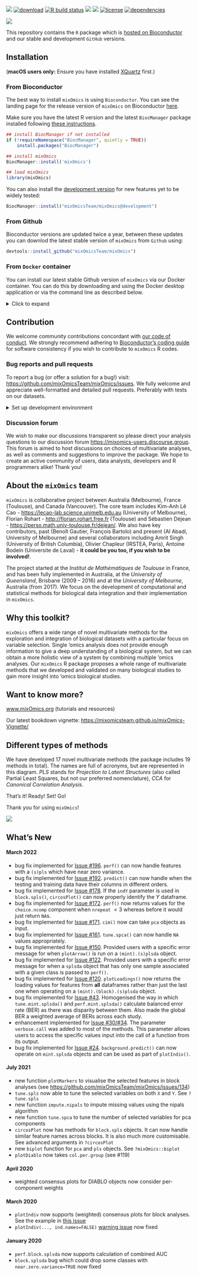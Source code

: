 
<!-- PLEASE DO NOT EDIT ./README.md BY HAND, EDIT ./inst/README.Rmd AND RENDER TO CREATE ./README.md -->

[![](https://img.shields.io/badge/release%20version-6.28.0-green.svg)](https://www.bioconductor.org/packages/mixOmics)
[![download](http://www.bioconductor.org/shields/downloads/release/mixOmics.svg)](https://bioconductor.org/packages/stats/bioc/mixOmics)
[![R build
status](https://github.com/mixOmicsteam/mixOmics/workflows/R-CMD-check.yml/badge.svg)](https://github.com/mixOmicsteam/mixOmics/actions)
[![](https://img.shields.io/github/last-commit/mixOmicsTeam/mixOmics.svg)](https://github.com/mixOmicsTeam/mixOmics/commits/master)
[![](https://codecov.io/gh/mixOmicsTeam/mixOmics/branch/master/graph/badge.svg)](https://app.codecov.io/gh/mixOmicsTeam/mixOmics)
[![license](https://img.shields.io/badge/license-GPL%20(%3E=%202)-lightgrey.svg)](https://choosealicense.com/)
[![dependencies](http://bioconductor.org/shields/dependencies/release/mixOmics.svg)](http://bioconductor.org/packages/release/bioc/html/mixOmics.html#since)

![](http://mixomics.org/wp-content/uploads/2019/07/MixOmics-Logo-1.png)

This repository contains the `R` package which is [hosted on
Bioconductor](http://bioconductor.org/packages/release/bioc/html/mixOmics.html)
and our stable and development `GitHub` versions.

## Installation

(**macOS users only:** Ensure you have installed
[XQuartz](https://www.xquartz.org/) first.)

### From Bioconductor

The best way to install `mixOmics` is using `Bioconductor`. You can see
the landing page for the release version of `mixOmics` on Bioconductor
[here](https://bioconductor.org/packages/release/bioc/html/mixOmics.html).

Make sure you have the latest R version and the latest `BiocManager`
package installed following [these
instructions](https://www.bioconductor.org/install/).

``` r
## install BiocManager if not installed
if (!requireNamespace("BiocManager", quietly = TRUE))
    install.packages("BiocManager")

## install mixOmics
BiocManager::install('mixOmics')

## load mixOmics
library(mixOmics) 
```

You can also install the [development
version](https://github.com/mixOmicsTeam/mixOmics/tree/development) for
new features yet to be widely tested:

``` r
BiocManager::install("mixOmicsTeam/mixOmics@development")
```

### From Github

Bioconductor versions are updated twice a year, between these updates
you can downlod the latest stable version of `mixOmics` from `Github`
using:

``` r
devtools::install_github("mixOmicsTeam/mixOmics")
```

### From `Docker` container

You can install our latest stable Github version of `mixOmics` via our
Docker container. You can do this by downloading and using the Docker
desktop application or via the command line as described below.

<details>
<summary>
Click to expand
</summary>

**Note: this requires root privileges**

1)  Install Docker following instructions at
    <https://docs.docker.com/docker-for-mac/install/>

**if your OS is not compatible with the latest version** download an
older version of Docker from the following link:

- MacOS: <https://docs.docker.com/docker-for-mac/release-notes/>
- Windows: <https://docs.docker.com/docker-for-windows/release-notes/>

Then open your system’s command line interface (e.g. Terminal for MacOS
and Command Promot for Windows) for the following steps.

**MacOS users only:** you will need to launch Docker Desktop to activate
your root privileges before running any docker commands from the command
line.

2)  Pull mixOmics container

``` bash
docker pull mixomicsteam/mixomics
```

3)  Ensure it is installed

The following command lists the running images:

``` bash
docker images
```

This lists the installed images. The output should be something similar
to the following:

    $ docker images 
      > REPOSITORY                       TAG       IMAGE ID       CREATED         SIZE
      > mixomicsteam/mixomics            latest    e755393ac247   2 weeks ago     4.38GB

4)  Activate the container

Running the following command activates the container. You must change
`your_password` to a custom password of your own. You can also customise
ports (8787:8787) if desired/necessary. see
<https://docs.docker.com/config/containers/container-networking/> for
details.

``` bash
docker run -e PASSWORD=your_password --rm -p 8787:8787 mixomicsteam/mixomics
```

5)  Run

In your web browser, go to `http://localhost:8787/` (change port if
necessary) and login with the following credentials:

*username*: rstudio  
*password*: (your_password set in step 4)

6)  Inspect/stop

The following command lists the running containers:

``` bash
sudo docker ps
```

The output should be something similar to the following:

``` bash
$ sudo docker ps
  > CONTAINER ID   IMAGE                   COMMAND   CREATED         STATUS         PORTS                    NAMES
  > f14b0bc28326   mixomicsteam/mixomics   "/init"   7 minutes ago   Up 7 minutes   0.0.0.0:8787->8787/tcp   compassionate_mestorf
```

The listed image ID can then be used to stop the container (here
`f14b0bc28326`)

``` bash
docker stop f14b0bc28326
```

</details>

## Contribution

We welcome community contributions concordant with [our code of
conduct](https://github.com/mixOmicsTeam/mixOmics/blob/master/CODE_OF_CONDUCT.md).
We strongly recommend adhering to [Bioconductor’s coding
guide](https://bioconductor.org/developers/how-to/coding-style/) for
software consistency if you wish to contribute to `mixOmics` R codes.

### Bug reports and pull requests

To report a bug (or offer a solution for a bug!) visit:
<https://github.com/mixOmicsTeam/mixOmics/issues>. We fully welcome and
appreciate well-formatted and detailed pull requests. Preferably with
tests on our datasets.

<details>
<summary>
Set up development environment
</summary>

- Install the latest version of R
- Install RStudio
- Clone this repo, checkout master branch, pull origin and then run:

``` r
install.packages("renv", Ncpus=4)
install.packages("devtools", Ncpus=4)

# restore the renv environment
renv::restore()

# or to initialise renv
# renv::init(bioconductor = TRUE)

# update the renv environment if needed
# renv::snapshot()

# test installation
devtools::install()
devtools::test()

# complete package check (takes a while)
devtools::check()
```

</details>

### Discussion forum

We wish to make our discussions transparent so please direct your
analysis questions to our discussion forum
<https://mixomics-users.discourse.group>. This forum is aimed to host
discussions on choices of multivariate analyses, as well as comments and
suggestions to improve the package. We hope to create an active
community of users, data analysts, developers and R programmers alike!
Thank you!

## About the `mixOmics` team

`mixOmics` is collaborative project between Australia (Melbourne),
France (Toulouse), and Canada (Vancouver). The core team includes
Kim-Anh Lê Cao - <https://lecao-lab.science.unimelb.edu.au> (University
of Melbourne), Florian Rohart - <http://florian.rohart.free.fr>
(Toulouse) and Sébastien Déjean -
<https://perso.math.univ-toulouse.fr/dejean/>. We also have key
contributors, past (Benoît Gautier, François Bartolo) and present (Al
Abadi, University of Melbourne) and several collaborators including
Amrit Singh (University of British Columbia), Olivier Chapleur (IRSTEA,
Paris), Antoine Bodein (Universite de Laval) - **it could be you too, if
you wish to be involved!**.

The project started at the *Institut de Mathématiques de Toulouse* in
France, and has been fully implemented in Australia, at the *University
of Queensland*, Brisbane (2009 – 2016) and at the *University of
Melbourne*, Australia (from 2017). We focus on the development of
computational and statistical methods for biological data integration
and their implementation in `mixOmics`.

## Why this toolkit?

`mixOmics` offers a wide range of novel multivariate methods for the
exploration and integration of biological datasets with a particular
focus on variable selection. Single ’omics analysis does not provide
enough information to give a deep understanding of a biological system,
but we can obtain a more holistic view of a system by combining multiple
’omics analyses. Our `mixOmics` R package proposes a whole range of
multivariate methods that we developed and validated on many biological
studies to gain more insight into ’omics biological studies.

## Want to know more?

www.mixOmics.org (tutorials and resources)

Our latest bookdown vignette:
<https://mixomicsteam.github.io/mixOmics-Vignette/>

## Different types of methods

We have developed 17 novel multivariate methods (the package includes 19
methods in total). The names are full of acronyms, but are represented
in this diagram. *PLS* stands for *Projection to Latent Structures*
(also called Partial Least Squares, but not our preferred nomenclature),
*CCA* for *Canonical Correlation Analysis*.

That’s it! Ready! Set! Go!

Thank you for using `mixOmics`!

![](http://mixomics.org/wp-content/uploads/2012/04/framework-mixOmics-June2016.jpg)

## What’s New

#### March 2022

- bug fix implemented for [Issue
  \#196](https://github.com/mixOmicsTeam/mixOmics/issues/196). `perf()`
  can now handle features with a `(s)pls` which have near zero variance.
- bug fix implemented for [Issue
  \#192](https://github.com/mixOmicsTeam/mixOmics/issues/192).
  `predict()` can now handle when the testing and training data have
  their columns in different orders.
- bug fix implemented for [Issue
  \#178](https://github.com/mixOmicsTeam/mixOmics/issues/178). If the
  `indY` parameter is used in `block.spls()`, `circosPlot()` can now
  properly identify the $Y$ dataframe.
- bug fix implemented for [Issue
  \#172](https://github.com/mixOmicsTeam/mixOmics/issues/172). `perf()`
  now returns values for the `choice.ncomp` component when `nrepeat`
  $< 3$ whereas before it would just return `NA`s.
- bug fix implemented for [Issue
  \#171](https://github.com/mixOmicsTeam/mixOmics/issues/171). `cim()`
  now can take `pca` objects as input.
- bug fix implemented for [Issue
  \#161](https://github.com/mixOmicsTeam/mixOmics/issues/161).
  `tune.spca()` can now handle `NA` values appropriately.
- bug fix implemented for [Issue
  \#150](https://github.com/mixOmicsTeam/mixOmics/issues/150). Provided
  users with a specific error message for when `plotArrow()` is run on a
  `(mint).(s)plsda` object.
- bug fix implemented for [Issue
  \#122](https://github.com/mixOmicsTeam/mixOmics/issues/122). Provided
  users with a specific error message for when a `splsda` object that
  has only one sample associated with a given class is passed to
  `perf()`.
- bug fix implemented for [Issue
  \#120](https://github.com/mixOmicsTeam/mixOmics/issues/120).
  `plotLoadings()` now returns the loading values for features from
  **all** dataframes rather than just the last one when operating on a
  `(mint).(block).(s)plsda` object.
- bug fix implemented for [Issue
  \#43](https://github.com/mixOmicsTeam/mixOmics/issues/43). Homogenised
  the way in which `tune.mint.splsda()` and `perf.mint.splsda()`
  calculate balanced error rate (BER) as there was disparity between
  them. Also made the global BER a weighted average of BERs across each
  study.
- enhancement implemented for [Issue
  \#30/#34](https://github.com/mixOmicsTeam/mixOmics/issues/34). The
  parameter `verbose.call` was added to most of the methods. This
  parameter allows users to access the specific values input into the
  call of a function from its output.
- bug fix implemented for [Issue
  \#24](https://github.com/mixOmicsTeam/mixOmics/issues/24).
  `background.predict()` can now operate on `mint.splsda` objects and
  can be used as part of `plotIndiv()`.

#### July 2021

- new function `plotMarkers` to visualise the selected features in block
  analyses (see <https://github.com/mixOmicsTeam/mixOmics/issues/134>)
- `tune.spls` now able to tune the selected variables on both `X` and
  `Y`. See `?tune.spls`
- new function `impute.nipals` to impute missing values using the nipals
  algorithm
- new function `tune.spca` to tune the number of selected variables for
  pca components
- `circosPlot` now has methods for `block.spls` objects. It can now
  handle similar feature names across blocks. It is also much more
  customisable. See advanced arguments in `?circosPlot`
- new `biplot` function for `pca` and `pls` objects. See
  `?mixOmics::biplot`
- `plotDiablo` now takes `col.per.group` (see \#119)

#### April 2020

- weighted consensus plots for DIABLO objects now consider per-component
  weights

#### March 2020

- `plotIndiv` now supports (weighted) consensus plots for block
  analyses. See the example in [this
  issue](https://github.com/mixOmicsTeam/mixOmics/issues/57)
- `plotIndiv(..., ind.names=FALSE)` [warning
  issue](https://github.com/mixOmicsTeam/mixOmics/issues/59) now fixed

#### January 2020

- `perf.block.splsda` now supports calculation of combined AUC
- `block.splsda` bug which could drop some classes with
  `near.zero.variance=TRUE` now fixed
